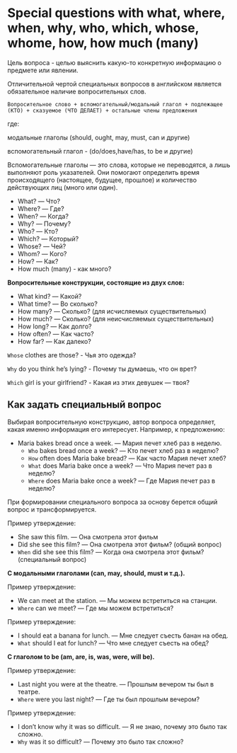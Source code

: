# Special questions with what, where, when, why, who, which, whose, whome, how, how much (many)

Цель вопроса - целью выяснить какую-то конкретную информацию о предмете или явлении.

Отличительной чертой специальных вопросов в английском является обязательное наличие вопросительных слов.

`Вопросительное слово + вспомогательный/модальный глагол + подлежащее (КТО) + сказуемое (ЧТО ДЕЛАЕТ) + остальные члены предложения`

где:

модальные глаголы (should, ought, may, must, can и другие) 

вспомогательный глагол - (do/does,have/has, to be и другие)

Вспомогательные глаголы — это слова, которые не переводятся, а лишь выполняют роль указателей. Они помогают определить время происходящего (настоящее, будущее, прошлое) и количество действующих лиц (много или один).

- What? — Что?
- Where? — Где?
- When? — Когда?
- Why? — Почему?
- Who? — Кто?
- Which? — Который?
- Whose? — Чей?
- Whom? — Кого?
- How? — Как?
- How much (many) - как много?


**Вопросительные конструкции, состоящие из двух слов:**

- What kind? — Какой?
- What time? — Во сколько?
- How many? — Сколько? (для исчисляемых существительных)
- How much? — Сколько? (для неисчисляемых существительных)
- How long? — Как долго?
- How often? — Как часто?
- How far? — Как далеко?


`Whose` clothes are those? - Чья это одежда?  
 
`Why` do you think he’s lying? - Почему ты думаешь, что он врет?  
 
`Which` girl is your girlfriend? - Какая из этих девушек — твоя?  
 

## Как задать специальный вопрос

Выбирая вопросительную конструкцию, автор вопроса определяет, какая именно информация его интересует. 
Например, к предложению:

- Maria bakes bread once a week. — Мария печет хлеб раз в неделю.
   - `Who` bakes bread once a week? — Кто печет хлеб раз в неделю?
   - `How` often does Maria bake bread? — Как часто Мария печет хлеб?
   - `What` does Maria bake once a week? — Что Мария печет раз в неделю?
   - `Where` does Maria bake once a week? — Где Мария печет раз в неделю?


При формировании специального вопроса за основу берется общий вопрос и трансформируется.

Пример утверждение:
- She saw this film. — Она смотрела этот фильм
 - Did she see this film? — Она смотрела этот фильм? (общий вопрос)
 - `When` did she see this film? — Когда она смотрела этот фильм? (специальный вопрос)

**С модальными глаголами (can, may, should, must и т.д.).**

Пример утверждение:
- We can meet at the station. — Мы можем встретиться на станции.
 - `Where` can we meet? — Где мы можем встретиться?

Пример утверждение:
- I should eat a banana for lunch. — Мне следует съесть банан на обед.
 - `What` should I eat for lunch? — Что мне следует съесть на обед?

**С глаголом to be (am, are, is, was, were, will be).**

Пример утверждение:
- Last night you were at the theatre. — Прошлым вечером ты был в театре.
 - `Where` were you last night? — Где ты был прошлым вечером?

Пример утверждение:
- I don’t know why it was so difficult. — Я не знаю, почему это было так сложно.
 - `Why` was it so difficult? — Почему это было так сложно?


















